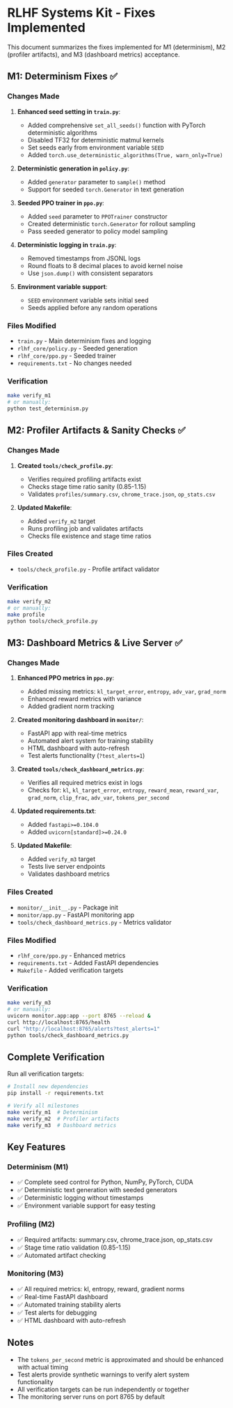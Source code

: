 # RLHF Systems Kit - Fixes Implemented

This document summarizes the fixes implemented for M1 (determinism), M2 (profiler artifacts), and M3 (dashboard metrics) acceptance.

## M1: Determinism Fixes ✅

### Changes Made

1. **Enhanced seed setting in `train.py`**:
   - Added comprehensive `set_all_seeds()` function with PyTorch deterministic algorithms
   - Disabled TF32 for deterministic matmul kernels
   - Set seeds early from environment variable `SEED`
   - Added `torch.use_deterministic_algorithms(True, warn_only=True)`

2. **Deterministic generation in `policy.py`**:
   - Added `generator` parameter to `sample()` method
   - Support for seeded `torch.Generator` in text generation

3. **Seeded PPO trainer in `ppo.py`**:
   - Added `seed` parameter to `PPOTrainer` constructor
   - Created deterministic `torch.Generator` for rollout sampling
   - Pass seeded generator to policy model sampling

4. **Deterministic logging in `train.py`**:
   - Removed timestamps from JSONL logs
   - Round floats to 8 decimal places to avoid kernel noise
   - Use `json.dump()` with consistent separators

5. **Environment variable support**:
   - `SEED` environment variable sets initial seed
   - Seeds applied before any random operations

### Files Modified
- `train.py` - Main determinism fixes and logging
- `rlhf_core/policy.py` - Seeded generation
- `rlhf_core/ppo.py` - Seeded trainer
- `requirements.txt` - No changes needed

### Verification
```bash
make verify_m1
# or manually:
python test_determinism.py
```

## M2: Profiler Artifacts & Sanity Checks ✅

### Changes Made

1. **Created `tools/check_profile.py`**:
   - Verifies required profiling artifacts exist
   - Checks stage time ratio sanity (0.85-1.15)
   - Validates `profiles/summary.csv`, `chrome_trace.json`, `op_stats.csv`

2. **Updated Makefile**:
   - Added `verify_m2` target
   - Runs profiling job and validates artifacts
   - Checks file existence and stage time ratios

### Files Created
- `tools/check_profile.py` - Profile artifact validator

### Verification
```bash
make verify_m2
# or manually:
make profile
python tools/check_profile.py
```

## M3: Dashboard Metrics & Live Server ✅

### Changes Made

1. **Enhanced PPO metrics in `ppo.py`**:
   - Added missing metrics: `kl_target_error`, `entropy`, `adv_var`, `grad_norm`
   - Enhanced reward metrics with variance
   - Added gradient norm tracking

2. **Created monitoring dashboard in `monitor/`**:
   - FastAPI app with real-time metrics
   - Automated alert system for training stability
   - HTML dashboard with auto-refresh
   - Test alerts functionality (`?test_alerts=1`)

3. **Created `tools/check_dashboard_metrics.py`**:
   - Verifies all required metrics exist in logs
   - Checks for: `kl`, `kl_target_error`, `entropy`, `reward_mean`, `reward_var`, `grad_norm`, `clip_frac`, `adv_var`, `tokens_per_second`

4. **Updated requirements.txt**:
   - Added `fastapi>=0.104.0`
   - Added `uvicorn[standard]>=0.24.0`

5. **Updated Makefile**:
   - Added `verify_m3` target
   - Tests live server endpoints
   - Validates dashboard metrics

### Files Created
- `monitor/__init__.py` - Package init
- `monitor/app.py` - FastAPI monitoring app
- `tools/check_dashboard_metrics.py` - Metrics validator

### Files Modified
- `rlhf_core/ppo.py` - Enhanced metrics
- `requirements.txt` - Added FastAPI dependencies
- `Makefile` - Added verification targets

### Verification
```bash
make verify_m3
# or manually:
uvicorn monitor.app:app --port 8765 --reload &
curl http://localhost:8765/health
curl "http://localhost:8765/alerts?test_alerts=1"
python tools/check_dashboard_metrics.py
```

## Complete Verification

Run all verification targets:

```bash
# Install new dependencies
pip install -r requirements.txt

# Verify all milestones
make verify_m1  # Determinism
make verify_m2  # Profiler artifacts
make verify_m3  # Dashboard metrics
```

## Key Features

### Determinism (M1)
- ✅ Complete seed control for Python, NumPy, PyTorch, CUDA
- ✅ Deterministic text generation with seeded generators
- ✅ Deterministic logging without timestamps
- ✅ Environment variable support for easy testing

### Profiling (M2)
- ✅ Required artifacts: summary.csv, chrome_trace.json, op_stats.csv
- ✅ Stage time ratio validation (0.85-1.15)
- ✅ Automated artifact checking

### Monitoring (M3)
- ✅ All required metrics: kl, entropy, reward, gradient norms
- ✅ Real-time FastAPI dashboard
- ✅ Automated training stability alerts
- ✅ Test alerts for debugging
- ✅ HTML dashboard with auto-refresh

## Notes

- The `tokens_per_second` metric is approximated and should be enhanced with actual timing
- Test alerts provide synthetic warnings to verify alert system functionality
- All verification targets can be run independently or together
- The monitoring server runs on port 8765 by default
